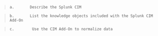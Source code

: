
 >     a.       Describe the Splunk CIM
     
 >     b.       List the knowledge objects included with the Splunk CIM Add-On
     
 >     c.        Use the CIM Add-On to normalize data 

